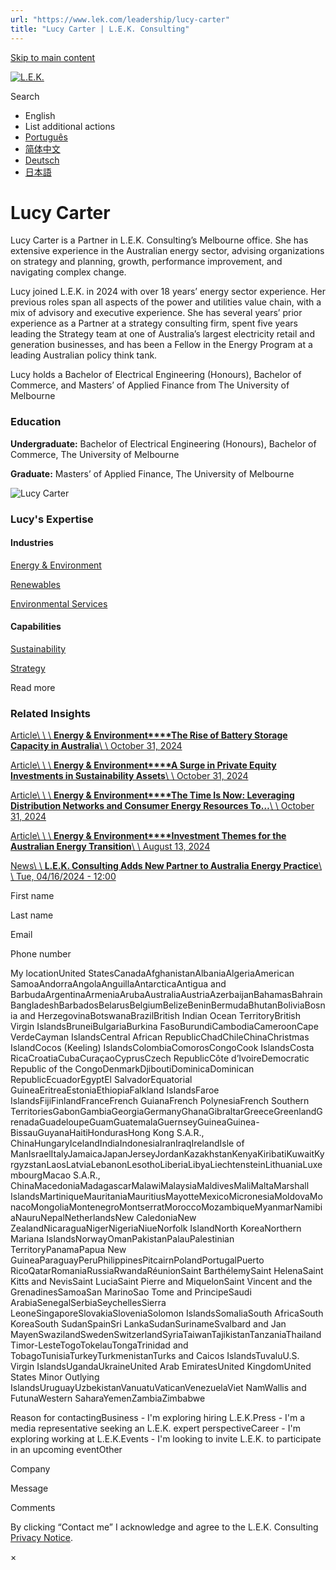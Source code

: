 ```yaml
---
url: "https://www.lek.com/leadership/lucy-carter"
title: "Lucy Carter | L.E.K. Consulting"
---
```


[Skip to main content](https://www.lek.com/leadership/lucy-carter#main-content)

[![L.E.K.](https://www.lek.com/themes/lek/images/new-logo.svg)](https://www.lek.com/ "L.E.K.")

Search

- English
- List additional actions
- [Português](https://www.lek.com/pt-br/lek-brazil)
- [简体中文](https://www.lek.com/zh-hant/lek-china)
- [Deutsch](https://www.lek.com/de/lek-germany)
- [日本語](https://www.lek.com/ja/lek-japan)

# Lucy Carter

Lucy Carter is a Partner in L.E.K. Consulting’s Melbourne office. She has extensive experience in the Australian energy sector, advising organizations on strategy and planning, growth, performance improvement, and navigating complex change.

Lucy joined L.E.K. in 2024 with over 18 years’ energy sector experience. Her previous roles span all aspects of the power and utilities value chain, with a mix of advisory and executive experience. She has several years’ prior experience as a Partner at a strategy consulting firm, spent five years leading the Strategy team at one of Australia’s largest electricity retail and generation businesses, and has been a Fellow in the Energy Program at a leading Australian policy think tank.

Lucy holds a Bachelor of Electrical Engineering (Honours), Bachelor of Commerce, and Masters’ of Applied Finance from The University of Melbourne

### Education

**Undergraduate:** Bachelor of Electrical Engineering (Honours), Bachelor of Commerce, The University of Melbourne

**Graduate:** Masters’ of Applied Finance, The University of Melbourne

![Lucy Carter](https://www.lek.com/sites/default/files/profile-images/Carter-Lucy_250x250.jpg)

### Lucy's Expertise

#### Industries

[Energy & Environment](https://www.lek.com/industries/energy-environment)

[Renewables](https://www.lek.com/industries/energy-environment/renewables)

[Environmental Services](https://www.lek.com/industries/energy-environment/environmental-services)

#### Capabilities

[Sustainability](https://www.lek.com/capabilities/sustainability)

[Strategy](https://www.lek.com/capabilities/strategy)

Read more

### Related Insights

[Article\\
\\
\\
**Energy & Environment****The Rise of Battery Storage Capacity in Australia**\\
\\
October 31, 2024](https://www.lek.com/insights/ind/au/ar/rise-battery-storage-capacity-australia)

[Article\\
\\
\\
**Energy & Environment****A Surge in Private Equity Investments in Sustainability Assets**\\
\\
October 31, 2024](https://www.lek.com/insights/ind/au/ar/surge-private-equity-investments-sustainability-assets)

[Article\\
\\
\\
**Energy & Environment****The Time Is Now: Leveraging Distribution Networks and Consumer Energy Resources To…**\\
\\
October 31, 2024](https://www.lek.com/insights/ind/au/ar/time-now-leveraging-distribution-networks-and-consumer-energy-resources-achieve)

[Article\\
\\
\\
**Energy & Environment****Investment Themes for the Australian Energy Transition**\\
\\
August 13, 2024](https://www.lek.com/insights/ind/au/ar/investment-themes-australian-energy-transition)

[News\\
\\
**L.E.K. Consulting Adds New Partner to Australia Energy Practice**\\
\\
Tue, 04/16/2024 - 12:00](https://www.lek.com/press/lek-consulting-adds-new-partner-australia-energy-practice)

First name

Last name

Email

Phone number

My locationUnited StatesCanadaAfghanistanAlbaniaAlgeriaAmerican SamoaAndorraAngolaAnguillaAntarcticaAntigua and BarbudaArgentinaArmeniaArubaAustraliaAustriaAzerbaijanBahamasBahrainBangladeshBarbadosBelarusBelgiumBelizeBeninBermudaBhutanBoliviaBosnia and HerzegovinaBotswanaBrazilBritish Indian Ocean TerritoryBritish Virgin IslandsBruneiBulgariaBurkina FasoBurundiCambodiaCameroonCape VerdeCayman IslandsCentral African RepublicChadChileChinaChristmas IslandCocos (Keeling) IslandsColombiaComorosCongoCook IslandsCosta RicaCroatiaCubaCuraçaoCyprusCzech RepublicCôte d’IvoireDemocratic Republic of the CongoDenmarkDjiboutiDominicaDominican RepublicEcuadorEgyptEl SalvadorEquatorial GuineaEritreaEstoniaEthiopiaFalkland IslandsFaroe IslandsFijiFinlandFranceFrench GuianaFrench PolynesiaFrench Southern TerritoriesGabonGambiaGeorgiaGermanyGhanaGibraltarGreeceGreenlandGrenadaGuadeloupeGuamGuatemalaGuernseyGuineaGuinea-BissauGuyanaHaitiHondurasHong Kong S.A.R., ChinaHungaryIcelandIndiaIndonesiaIranIraqIrelandIsle of ManIsraelItalyJamaicaJapanJerseyJordanKazakhstanKenyaKiribatiKuwaitKyrgyzstanLaosLatviaLebanonLesothoLiberiaLibyaLiechtensteinLithuaniaLuxembourgMacao S.A.R., ChinaMacedoniaMadagascarMalawiMalaysiaMaldivesMaliMaltaMarshall IslandsMartiniqueMauritaniaMauritiusMayotteMexicoMicronesiaMoldovaMonacoMongoliaMontenegroMontserratMoroccoMozambiqueMyanmarNamibiaNauruNepalNetherlandsNew CaledoniaNew ZealandNicaraguaNigerNigeriaNiueNorfolk IslandNorth KoreaNorthern Mariana IslandsNorwayOmanPakistanPalauPalestinian TerritoryPanamaPapua New GuineaParaguayPeruPhilippinesPitcairnPolandPortugalPuerto RicoQatarRomaniaRussiaRwandaRéunionSaint BarthélemySaint HelenaSaint Kitts and NevisSaint LuciaSaint Pierre and MiquelonSaint Vincent and the GrenadinesSamoaSan MarinoSao Tome and PrincipeSaudi ArabiaSenegalSerbiaSeychellesSierra LeoneSingaporeSlovakiaSloveniaSolomon IslandsSomaliaSouth AfricaSouth KoreaSouth SudanSpainSri LankaSudanSurinameSvalbard and Jan MayenSwazilandSwedenSwitzerlandSyriaTaiwanTajikistanTanzaniaThailandTimor-LesteTogoTokelauTongaTrinidad and TobagoTunisiaTurkeyTurkmenistanTurks and Caicos IslandsTuvaluU.S. Virgin IslandsUgandaUkraineUnited Arab EmiratesUnited KingdomUnited States Minor Outlying IslandsUruguayUzbekistanVanuatuVaticanVenezuelaViet NamWallis and FutunaWestern SaharaYemenZambiaZimbabwe

Reason for contactingBusiness - I'm exploring hiring L.E.K.Press - I'm a media representative seeking an L.E.K. expert perspectiveCareer - I'm exploring working at L.E.K.Events - I'm looking to invite L.E.K. to participate in an upcoming eventOther

Company

Message

Comments

By clicking “Contact me” I acknowledge and agree to the L.E.K. Consulting [Privacy Notice](https://www.lek.com/lek-consulting-privacy-policy).

×